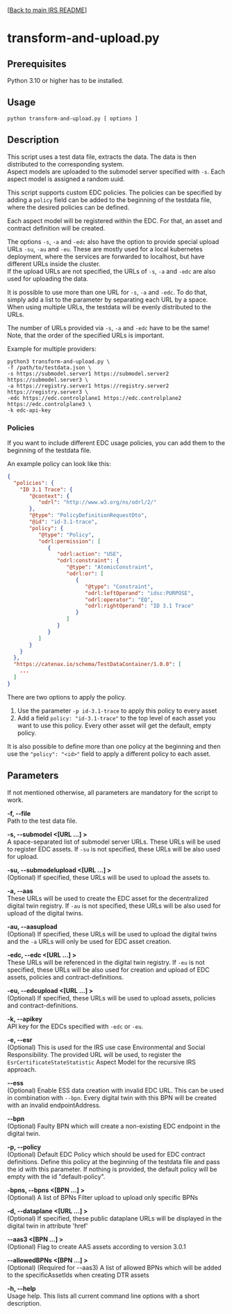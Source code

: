 [[Back to main IRS README](../../../README.md)]

# transform-and-upload.py

## Prerequisites

Python 3.10 or higher has to be installed.

## Usage

```shell
python transform-and-upload.py [ options ]
```

## Description

This script uses a test data file, extracts the data. The data is then distributed to the corresponding system.  
Aspect models are uploaded to the submodel server specified with `-s`. Each aspect model is assigned a random uuid.

This script supports custom EDC policies. The policies can be specified by adding a `policy` field can be added to the
beginning of the testdata file, where the desired policies can be defined.

Each aspect model will be registered within the EDC. For that, an asset and contract definition will be created.

The options `-s`, `-a` and `-edc` also have the option to provide special upload URLs `-su`, `-au` and `-eu`. These are
mostly used for a local
kubernetes deployment, where the services are forwarded to localhost, but have different URLs inside the cluster.  
If the upload URLs are not specified, the URLs of `-s`, `-a` and `-edc` are also used for uploading the data.

It is possible to use more than one URL for `-s`, `-a` and `-edc`. To do that, simply add a list to the parameter by
separating each URL by a space. When using multiple URLs, the testdata will be evenly distributed to the URLs.

The number of URLs provided via `-s`, `-a` and `-edc` have to be the same!  
Note, that the order of the specified URLs is important.

Example for multiple providers:
```shell
python3 transform-and-upload.py \
-f /path/to/testdata.json \
-s https://submodel.server1 https://submodel.server2 https://submodel.server3 \
-a https://registry.server1 https://registry.server2 https://registry.server3 \
-edc https://edc.controlplane1 https://edc.controlplane2 https://edc.controlplane3 \
-k edc-api-key
```

### Policies

If you want to include different EDC usage policies, you can add them to the beginning of the testdata file.

An example policy can look like this:

```json
{
  "policies": {
    "ID 3.1 Trace": {
       "@context": {
          "odrl": "http://www.w3.org/ns/odrl/2/"
       },
       "@type": "PolicyDefinitionRequestDto",
       "@id": "id-3.1-trace",
       "policy": {
          "@type": "Policy",
          "odrl:permission": [
             {
                "odrl:action": "USE",
                "odrl:constraint": {
                   "@type": "AtomicConstraint",
                   "odrl:or": [
                      {
                         "@type": "Constraint",
                         "odrl:leftOperand": "idsc:PURPOSE",
                         "odrl:operator": "EQ",
                         "odrl:rightOperand": "ID 3.1 Trace"
                      }
                   ]
                }
             }
          ]
       }
    }
  },
  "https://catenax.io/schema/TestDataContainer/1.0.0": [
    ...
  ]
}
```

There are two options to apply the policy.

1. Use the parameter `-p id-3.1-trace` to apply this policy to every asset
2. Add a field `policy: "id-3.1-trace"` to the top level of each asset you want to use this policy. Every other asset
   will get the default, empty policy.

It is also possible to define more than one policy at the beginning and then use the `"policy": "<id>"` field to apply a
different policy to each asset.

## Parameters

If not mentioned otherwise, all parameters are mandatory for the script to work.

**-f, --file <file>**  
Path to the test data file.

**-s, --submodel <[URL ...] >**  
A space-separated list of submodel server URLs. These URLs will be used to register EDC assets. If `-su` is not
specified, these URLs will be also used for upload.

**-su, --submodelupload <[URL ...] >**  
(Optional) If specified, these URLs will be used to upload the assets to.

**-a, --aas <AAS>**  
These URLs will be used to create the EDC asset for the decentralized digital twin registry. If `-au` is not specified,
these URLs will be also used for upload of the digital twins.

**-au, --aasupload <AASUPLOAD>**  
(Optional) If specified, these URLs will be used to upload the digital twins and the `-a` URLs will only be used for EDC
asset creation.

**-edc, --edc <[URL ...] >**  
These URLs will be referenced in the digital twin registry. If `-eu` is not specified, these URLs will be also used for
creation and upload of EDC assets, policies and contract-definitions.

**-eu, --edcupload <[URL ...] >**  
(Optional) If specified, these URLs will be used to upload assets, policies and contract-definitions.

**-k, --apikey <APIKEY>**  
API key for the EDCs specified with `-edc` or `-eu`.

**-e, --esr <URL>**  
(Optional) This is used for the IRS use case Environmental and Social Responsibility. The provided URL will be used, to
register the `EsrCertificateStateStatistic` Aspect Model for the recursive IRS approach.

**--ess**  
(Optional) Enable ESS data creation with invalid EDC URL. This can be used in combination with `--bpn`. Every digital
twin with this BPN will be created with an invalid endpointAddress.

**--bpn <BPN>**  
(Optional) Faulty BPN which will create a non-existing EDC endpoint in the digital twin.

**-p, --policy <POLICY>**  
(Optional) Default EDC Policy which should be used for EDC contract definitions. Define this policy at the beginning of
the testdata file and pass the id with this parameter. If nothing is provided, the default policy will be empty with the
id "default-policy".

**-bpns, --bpns <[BPN ...] >**  
(Optional) A list of BPNs Filter upload to upload only specific BPNs

**-d, --dataplane <[URL ...] >**  
(Optional) If specified, these public dataplane URLs will be displayed in the digital twin in attribute 'href'

**--aas3 <[BPN ...] >**  
(Optional) Flag to create AAS assets according to version 3.0.1

**--allowedBPNs <[BPN ...] >**  
(Optional) (Required for --aas3) A list of allowed BPNs which will be added to the specificAssetIds when creating DTR assets

**-h, --help**  
Usage help. This lists all current command line options with a short description.
